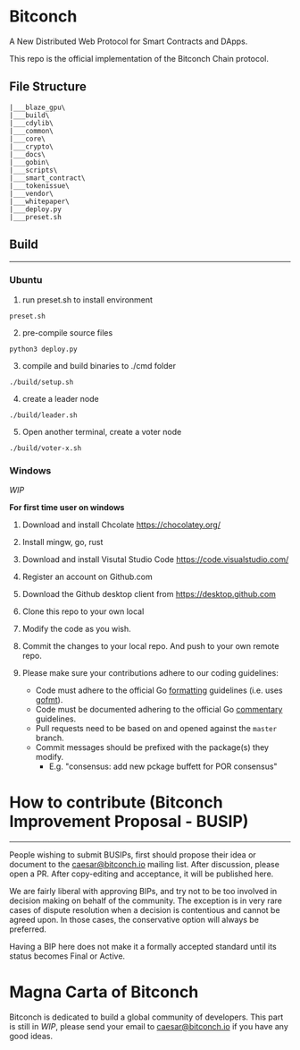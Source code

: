 # Bitconch 
A New Distributed Web Protocol for Smart Contracts and DApps. 

This repo is the official implementation of the Bitconch Chain protocol.

## File Structure

```
|___blaze_gpu\
|___build\
|___cdylib\
|___common\
|___core\
|___crypto\
|___docs\
|___gobin\
|___scripts\
|___smart_contract\
|___tokenissue\
|___vendor\
|___whitepaper\
|___deploy.py
|___preset.sh

```

## Build

---

### Ubuntu


1. run preset.sh to install environment

```
preset.sh
```

2. pre-compile source files

```
python3 deploy.py
```

3. compile and build binaries to ./cmd folder
```
./build/setup.sh

```
4. create a leader node

```
./build/leader.sh

```

5. Open another terminal, create a voter node


```
./build/voter-x.sh

```

### Windows


*WIP*

**For first time user on windows**
1. Download and install Chcolate https://chocolatey.org/
2. Install mingw, go, rust
3. Download and install Visutal Studio Code https://code.visualstudio.com/
4. Register an account on Github.com
5. Download the Github desktop client from https://desktop.github.com
6. Clone this repo to your own local
7. Modify the code as you wish.
8. Commit the changes to your local repo. And push to your own remote repo.
9. Please make sure your contributions adhere to our coding guidelines:

    * Code must adhere to the official Go [formatting](https://golang.org/doc/effective_go.html#formatting) guidelines (i.e. uses [gofmt](https://golang.org/cmd/gofmt/)).
    * Code must be documented adhering to the official Go [commentary](https://golang.org/doc/effective_go.html#commentary) guidelines.
    * Pull requests need to be based on and opened against the `master` branch.
    * Commit messages should be prefixed with the package(s) they modify.
      * E.g. "consensus: add new pckage buffett for POR consensus"


# How to contribute (Bitconch Improvement Proposal - BUSIP)

---

People wishing to submit BUSIPs, first should propose their idea or document to the caesar@bitconch.io mailing list. After discussion, please open a PR. After copy-editing and acceptance, it will be published here.

We are fairly liberal with approving BIPs, and try not to be too involved in decision making on behalf of the community. The exception is in very rare cases of dispute resolution when a decision is contentious and cannot be agreed upon. In those cases, the conservative option will always be preferred.

Having a BIP here does not make it a formally accepted standard until its status becomes Final or Active.


# Magna Carta of Bitconch
Bitconch is dedicated to build a global community of developers. This part is still in *WIP*, please send your email to caesar@bitconch.io if you have any good ideas.
